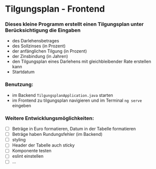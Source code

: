# Tilgungsplan - Frontend

### Dieses kleine Programm erstellt einen Tilgungsplan unter Berücksichtigung die Eingaben
- des Darlehensbetrages
- des Sollzinses (in Prozent)
- der anfänglichen Tilgung (in Prozent)
- der Zinsbindung (in Jahren)
- den Tilgungsplan eines Darlehens mit gleichbleibender Rate erstellen kann
- Startdatum

### Benutzung:
- im Backend ```TilgungsplanApplication.java``` starten
- im Frontend zu tilgungsplan navigieren und im Terminal ```ng serve``` eingeben

### Weitere Entwicklungsmöglichkeiten:
- [ ] Beträge in Euro formatieren, Datum in der Tabelle formatieren
- [ ] Beträge haben Rundungsfehler (im Backend)
- [ ] styling
- [ ] Header der Tabelle auch sticky
- [ ] Komponente testen
- [ ] eslint einstellen
- [ ] ...